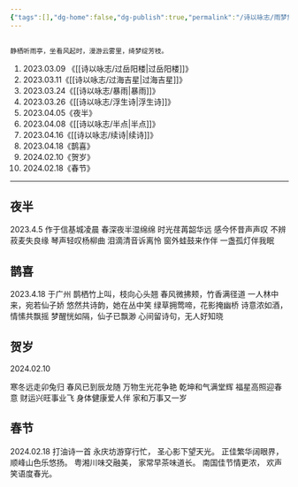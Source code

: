 ```yaml
---
{"tags":[],"dg-home":false,"dg-publish":true,"permalink":"/诗以咏志/雨梦集/","创建日期":"2025-01-25 04:39:31","最后修改":"2025-01-31 08:15:20","dgPassFrontmatter":true,"noteIcon":"","created":"2025-01-25T16:39:31.376+08:00"}
---
```



```ad-info

静栖听雨亭，坐看风起时，漫游云雾里，绮梦绽芳枝。

```

1. 2023.03.09 《[[诗以咏志/过岳阳楼\|过岳阳楼]]》
2. 2023.03.11《[[诗以咏志/过海吉星\|过海吉星]]》
3. 2023.03.24《[[诗以咏志/暴雨\|暴雨]]》
4. 2023.03.26《[[诗以咏志/浮生诗\|浮生诗]]》
5. 2023.04.05《夜半》
6. 2023.04.08《[[诗以咏志/半点\|半点]]》
7. 2023.04.16《[[诗以咏志/续诗\|续诗]]》
8. 2023.04.18《鹊喜》
9. 2024.02.10《贺岁》
10. 2024.02.18《春节》

---

## 夜半

2023.4.5 作于信基城凌晨
春深夜半湿绵绵
时光荏苒韶华远
感今怀昔声声叹
不辨菽麦失良缘
琴声轻叹杨柳曲
泪滴清音诉离怜
窗外蛙鼓来作伴
一盏孤灯伴我眠

## 鹊喜

2023.4.18 于广州
鹊栖竹上叫，枝向心头翘
春风微拂颊，竹香满径道
一人林中来，宛若仙子娇
悠然共诗韵，她在丛中笑
绿草拥莺啼，花影掩幽桥
诗意浓如酒，情愫共飘摇
梦醒恍如隔，仙子已飘渺
心间留诗句，无人好知晓

## 贺岁

2024.02.10

寒冬远走卯兔归
春风已到辰龙随
万物生光花争艳
乾坤和气满堂辉
福星高照迎春意
财运兴旺事业飞
身体健康爱人伴
家和万事又一岁

## 春节

2024.02.18 打油诗一首
永庆坊游穿行忙，
圣心影下望天光。
正佳繁华阔眼界，
顺峰山色乐悠扬。
粤湘川味交融美，
家常早茶味道长。
南国佳节情更浓，
欢声笑语度春光。
